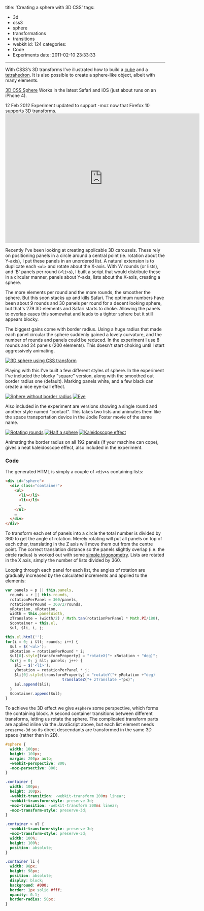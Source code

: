 title: 'Creating a sphere with 3D CSS'
tags:
  - 3d
  - css3
  - sphere
  - transformations
  - transitions
  - webkit
id: 124
categories:
  - Code
  - Experiments
date: 2011-02-10 23:33:33
---

With CSS3’s 3D transforms I've illustrated how to build a [cube](/2009-07/animated-css3-cube-interface-using-3d-transforms/) and a [tetrahedron](/2010-10/css-tetrahedron/). It is also possible to create a sphere-like object, albeit with many elements.

[3D CSS Sphere](/experiments/sphere/)
Works in the latest Safari and iOS (just about runs on an iPhone 4).

<div class="edit">
<time datetime="2012-02-12">12 Feb 2012</time> Experiment updated to support -moz now that Firefox 10 supports 3D transforms.
</div>

<div class="video-wrapper"><iframe class="vimeo" src="http://player.vimeo.com/video/19806423" width="612" height="408" frameborder="0"></iframe></div>

Recently I've been looking at creating applicable 3D carousels. These rely on positioning panels in a circle around a central point (ie. rotation about the Y-axis), I put these panels in an unordered list. A natural extension is to duplicate each `<ul>` and rotate about the X-axis. With 'A' rounds (or lists), and 'B' panels per round (`<li>`s), I built a script that would distribute these in a circular manner, panels about Y-axis, lists about the X-axis, creating a sphere.

The more elements per round and the more rounds, the smoother the sphere. But this soon stacks up and kills Safari. The optimum numbers have been about 9 rounds and 30 panels per round for a decent looking sphere, but that's 279 3D elements and Safari starts to choke. Allowing the panels to overlap eases this somewhat and leads to a tighter sphere but it still appears blocky.

The biggest gains come with border radius. Using a huge radius that made each panel circular the sphere suddenly gained a lovely curvature, and the number of rounds and panels could be reduced. In the experiment I use 8 rounds and 24 panels (200 elements). This doesn't start choking until I start aggressively animating.

[![3D sphere using CSS transform](http://www.paulrhayes.com/wp-content/uploads/2011/02/sphere-normal.png)](/experiments/sphere/)

Playing with this I've built a few different styles of sphere. In the experiment I've included the blocky "square" version, along with the smoothed out border radius one (default). Marking panels white, and a few black can create a nice eye-ball effect.

[![Sphere without border radius](http://www.paulrhayes.com/wp-content/uploads/2011/02/sphere-square-150x150.png)](/experiments/sphere/) [![Eye](http://www.paulrhayes.com/wp-content/uploads/2011/02/sphere-eye-150x150.png)](/experiments/sphere/)

Also included in the experiment are versions showing a single round and another style named "contact". This takes two lists and animates them like the space transportation device in the Jodie Foster movie of the same name.

[![Rotating rounds](http://www.paulrhayes.com/wp-content/uploads/2011/02/sphere-contact-150x150.png)](/experiments/sphere/) [![Half a sphere](http://www.paulrhayes.com/wp-content/uploads/2011/02/sphere-half-150x150.png)](/experiments/sphere/) [![Kaleidoscope effect](http://www.paulrhayes.com/wp-content/uploads/2011/02/sphere-kaleid-150x150.png)](/experiments/sphere/)

Animating the border radius on all 192 panels (if your machine can cope), gives a neat kaleidoscope effect, also included in the experiment.

### Code

The generated HTML is simply a couple of `<div>`s containing lists:

```html
<div id="sphere">
  <div class="container">
    <ul>
      <li></li>
      <li></li>
      …
    </ul>
    …
  </div>
</div>
```

To transform each set of panels into a circle the total number is divided by 360 to get the angle of rotation. Merely rotating will put all panels on top of each other, translating in the Z axis will move them out from the centre point. The correct translation distance so the panels slightly overlap (i.e. the circle radius) is worked out with some [simple trigonometry](http://en.wikipedia.org/wiki/Trigonometry#Mnemonics). Lists are rotated in the X axis, simply the number of lists divided by 360.

Looping through each panel for each list, the angles of rotation are gradually increased by the calculated increments and applied to the elements:

```js
var panels = p || this.panels,
  rounds = r || this.rounds,
  rotationPerPanel = 360/panels,
  rotationPerRound = 360/2/rounds,
  yRotation, xRotation,
  width = this.panelWidth,
  zTranslate = (width/2) / Math.tan(rotationPerPanel * Math.PI/180),
  $container = this.el,
  $ul, $li, i, j;

this.el.html('');
for(i = 0; i &lt; rounds; i++) {
  $ul = $('<ul>');
  xRotation = rotationPerRound * i;
  $ul[0].style[transformProperty] = "rotateX("+ xRotation + "deg)";
  for(j = 0; j &lt; panels; j++) {
    $li = $('<li>');
    yRotation = rotationPerPanel * j;
    $li[0].style[transformProperty] = "rotateY("+ yRotation +"deg)
                         translateZ("+ zTranslate +"px)";
    $ul.append($li);
  }
  $container.append($ul);
}
```

To achieve the 3D effect we give `#sphere` some perspective, which forms the containing block. A second container transitions between different transforms, letting us rotate the sphere. The complicated transform parts are applied inline via the JavaScript above, but each list element needs `preserve-3d` so its direct descendants are transformed in the same 3D space (rather than in 2D).

```css
#sphere {
  width: 100px;
  height: 100px;
  margin: 200px auto;
  -webkit-perspective: 800;
  -moz-persective: 800;
}

.container {
  width: 100px;
  height: 100px;
  -webkit-transition: -webkit-transform 200ms linear;
  -webkit-transform-style: preserve-3d;
  -moz-transition: -webkit-transform 200ms linear;
  -moz-transform-style: preserve-3d;
}

.container > ul {
  -webkit-transform-style: preserve-3d;
  -moz-transform-style: preserve-3d;
  width: 100%;
  height: 100%;
  position: absolute;
}

.container li {
  width: 98px;
  height: 98px;
  position: absolute;
  display: block;
  background: #000;
  border: 1px solid #fff;
  opacity: 0.1;
  border-radius: 50px;
}
```
